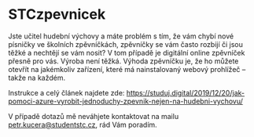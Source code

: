 # STCzpevnicek
Jste učitel hudební výchovy a máte problém s tím, že vám chybí nové písničky ve školních zpěvníčkách, zpěvníčky se vám často rozbijí či jsou těžké a nechtějí se vám nosit?
V tom případě je digitální online zpěvníček přesně pro vás. Výroba není těžká. Výhoda zpěvníčku je, že ho můžete otevřít na jakémkoliv zařízení, které má nainstalovaný webový prohlížeč – takže na každém.

Instrukce a celý článek najdete zde: https://studuj.digital/2019/12/20/jak-pomoci-azure-vyrobit-jednoduchy-zpevnik-nejen-na-hudebni-vychovu/

V případě dotazů mě neváhjete kontaktovat na mailu petr.kucera@studentstc.cz, rád Vám poradím.

